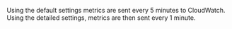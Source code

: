 Using the default settings metrics are sent every 5 minutes to CloudWatch. Using the detailed settings, metrics are then sent every 1 minute.